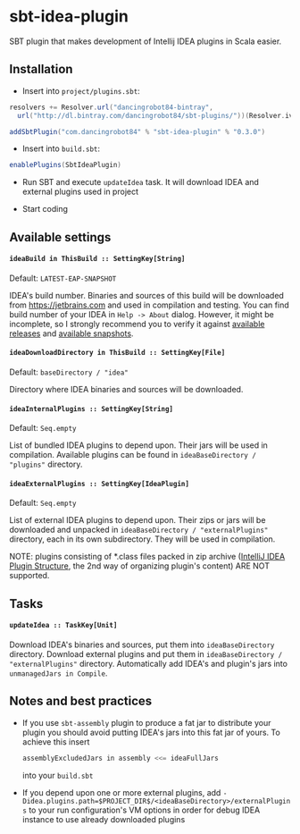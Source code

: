 # sbt-idea-plugin

SBT plugin that makes development of Intellij IDEA plugins in Scala easier.

## Installation

* Insert into `project/plugins.sbt`:

```Scala
resolvers += Resolver.url("dancingrobot84-bintray",
  url("http://dl.bintray.com/dancingrobot84/sbt-plugins/"))(Resolver.ivyStylePatterns)

addSbtPlugin("com.dancingrobot84" % "sbt-idea-plugin" % "0.3.0")
```

* Insert into `build.sbt`:

```Scala
enablePlugins(SbtIdeaPlugin)
```

* Run SBT and execute `updateIdea` task. It will download IDEA and external plugins used in project

* Start coding

## Available settings

#### `ideaBuild in ThisBuild :: SettingKey[String]`

Default: `LATEST-EAP-SNAPSHOT`

IDEA's build number. Binaries and sources of this build will be downloaded from
https://jetbrains.com and used in compilation and testing. You can find build
number of your IDEA in `Help -> About` dialog. However, it might be incomplete,
so I strongly recommend you to verify it against [available
releases](https://www.jetbrains.com/intellij-repository/releases) and
[available snapshots](https://www.jetbrains.com/intellij-repository/snapshots).

#### `ideaDownloadDirectory in ThisBuild :: SettingKey[File]`

Default: `baseDirectory / "idea"`

Directory where IDEA binaries and sources will be downloaded.

#### `ideaInternalPlugins :: SettingKey[String]`

Default: `Seq.empty`

List of bundled IDEA plugins to depend upon. Their jars will be used in compilation.
Available plugins can be found in `ideaBaseDirectory / "plugins"` directory.

#### `ideaExternalPlugins :: SettingKey[IdeaPlugin]`

Default: `Seq.empty`

List of external IDEA plugins to depend upon. Their zips or jars will be downloaded
and unpacked in `ideaBaseDirectory / "externalPlugins"` directory, each in its own subdirectory. They will be used
in compilation. 

NOTE: plugins consisting of *.class files packed in zip archive ([IntelliJ IDEA Plugin Structure](https://confluence.jetbrains.com/display/IDEADEV/IntelliJ+IDEA+Plugin+Structure), the 2nd way of organizing plugin's content) ARE NOT supported.

## Tasks

#### `updateIdea :: TaskKey[Unit]`

Download IDEA's binaries and sources, put them into
`ideaBaseDirectory` directory. Download external plugins and put
them in `ideaBaseDirectory / "externalPlugins"` directory. Automatically add IDEA's and
plugin's jars into `unmanagedJars in Compile`.

## Notes and best practices

- If you use `sbt-assembly` plugin to produce a fat jar to
  distribute your plugin you should avoid putting IDEA's jars
  into this fat jar of yours. To achieve this insert

  ```Scala
  assemblyExcludedJars in assembly <<= ideaFullJars
  ```

  into your `build.sbt`
- If you depend upon one or more external plugins, add `-Didea.plugins.path=$PROJECT_DIR$/<ideaBaseDirectory>/externalPlugins` to your run configuration's VM options in order for debug IDEA instance to use already downloaded plugins
